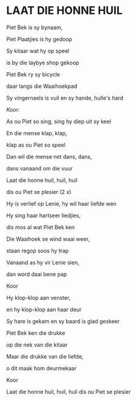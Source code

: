 # LAAT DIE HONNE HUIL

Piet Bek is sy bynaam,

Piet Plaatjies is hy gedoop

Sy kitaar wat hy op speel

is by die laybye shop gekoop

Piet Bek ry sy bicycle

daar langs die Waaihoekpad

Sy vingernaels is vuil en sy hande, hulle's hard


_Koor:_

As ou Piet so sing, sing hy diep uit sy keel

En die mense klap, klap,

klap as ou Piet so speel

Dan wil die mense net dans, dans,

dans vanaand om die vuur

Laat die honne huil, huil, huil

dis ou Piet se plesier (2 x)


Hy is verlief op Lenie, hy wil haar liefde wen

Hy sing haar hartseer liedjies,

dis mos al wat Piet Bek ken

Die Waaihoek se wind waai weer,

staan regop soos hy trap

Vanaand as hy vir Lenie sien,

dan word daai bene pap


Koor


Hy klop-klop aan venster,

en hy klop-klop aan haar deur

Sy hare is gekam en sy baard is glad geskeer

Piet Bek ken die drukke

op die nek van die kitaar

Maar die drukke van die liefde,

o dit maak hom deurmekaar


Koor


Laat die honne huil, huil, huil dis ou Piet se plesier


